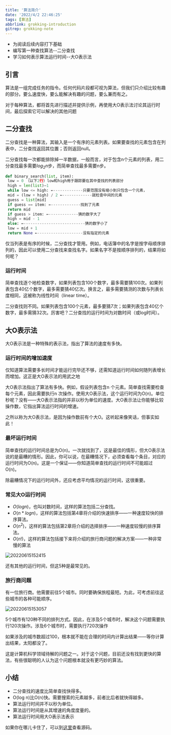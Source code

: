 ```yaml
---
title: '算法简介'
date: '2022/4/2 22:46:25'
tags: [算法]
abbrlink: grokking-introduction
gitrep: grokking-note
---
```

- 为阅读后续内容打下基础
- 编写第一种查找算法--二分查找
- 学习如何表示算法运行时间--大O表示法

<!--more-->

## 引言

算法是一组完成任务的指令。任何代码片段都可视为算法，但我们只介绍比较有趣的部分。要么速度快，要么能解决有趣的问题，要么兼而有之。

对于每种算法，都将首先进行描述并提供示例，再使用大O表示法讨论其运行时间，最后探索它可以解决的其他问题

## 二分查找

二分查找是一种算法，其输入是一个有序的元素列表。如果要查找的元素包含在列表中，二分查找返回其位置；否则返回null。

二分查找每一次都能排除掉一半数据，一般而言，对于包含n个元素的列表，用二分查找最多需要$log_2n$步，而简单查找最多需要n步。

```python
def binary_search(list, item):
 low = 0 （以下2行）low和high用于跟踪要在其中查找的列表部分
 high = len(list)—1 
 while low <= high: ←-------------只要范围没有缩小到只包含一个元素，
 mid = (low + high) / 2 ←-------------就检查中间的元素
 guess = list[mid]
 if guess == item: ←-------------找到了元素
 return mid
 if guess > item: ←-------------猜的数字大了
 high = mid - 1
 else: ←---------------------------猜的数字小了
 low = mid + 1
 return None ←--------------------没有指定的元素
```

仅当列表是有序的时候，二分查找才管用。例如，电话簿中的名字是按字母顺序排列的，因此可以使用二分查找来查找名字。如果名字不是按顺序排列的，结果将如何呢？

### 运行时间

简单查找逐个地检查数字，如果列表包含100个数字，最多需要猜100次。如果列表包含40亿个数字，最多需要猜40亿次。换言之，最多需要猜测的次数与列表长度相同，这被称为线性时间（linear time）。

二分查找则不同。如果列表包含100个元素，最多要猜7次；如果列表包含40亿个数字，最多需猜32次。厉害吧？二分查找的运行时间为对数时间（或log时间）。

## 大O表示法

大O表示法是一种特殊的表示法，指出了算法的速度有多快。

### 运行时间的增加速度

仅知道算法需要多长时间才能运行完毕还不够，还需知道运行时间如何随列表增长而增加。这正是大O表示法的用武之地

大O表示法指出了算法有多快。例如，假设列表包含n 个元素。简单查找需要检查每个元素，因此需要执行n 次操作。使用大O表示法，这个运行时间为O(n)。单位秒呢？没有——大O表示法指的并非以秒为单位的速度。大O表示法让你能够比较操作数，它指出算法运行时间的增速。

之所以称为大O表示法，是因为操作数前有个大O。这听起来像笑话，但事实如此！

### 最坏运行时间

简单查找的运行时间总是为O(n)。一次就找到了，这是最佳的情形，但大O表示法说的是最糟的情形。因此，你可以说，在最糟情况下，必须查看每个条目，对应的运行时间为O(n)。这是一个保证——你知道简单查找的运行时间不可能超过O(n)。

除最糟情况下的运行时间外，还应考虑平均情况的运行时间，这很重要。

### 常见大O运行时间

- $O(log n)$，也叫对数时间，这样的算法包括二分查找。
- $O(n * log n)$，这样的算法包括第4章将介绍的快速排序——一种速度较快的排序算法。
- $O(n^2)$，这样的算法包括第2章将介绍的选择排序——一种速度较慢的排序算法。
- $O(n!)$，这样的算法包括接下来将介绍的旅行商问题的解决方案——一种非常慢的算法

![20220615152415](https://pic.ours1984.top/img/20220615152415.png!shuiyin)

还有其他的运行时间，但这5种是最常见的。

### 旅行商问题

有一位旅行商。他需要前往5个城市。同时要确保旅程最短。为此，可考虑前往这些城市的各种可能顺序。

![20220615153057](https://pic.ours1984.top/img/20220615153057.png!shuiyin)

5个城市有120种不同的排列方式。因此，在涉及5个城市时，解决这个问题需要执行120次操作。涉及6个城市时，需要执行720次操作

如果涉及的城市数超过100，根本就不能在合理的时间内计算出结果——等你计算出结果，太阳都没了。

这是计算机科学领域待解的问题之一。对于这个问题，目前还没有找到更快的算法，有些很聪明的人认为这个问题根本就没有更巧妙的算法。

## 小结

- 二分查找的速度比简单查找快得多。
- O(log n)比O(n)快。需要搜索的元素越多，前者比后者就快得越多。
- 算法运行时间并不以秒为单位。
- 算法运行时间是从其增速的角度度量的。
- 算法运行时间用大O表示法表示

如果你在哪儿卡住了，可以到[这里](https://github.com/ours1984/note-code/blob/main/grokking-note/introduction.cpp)查看源码。
